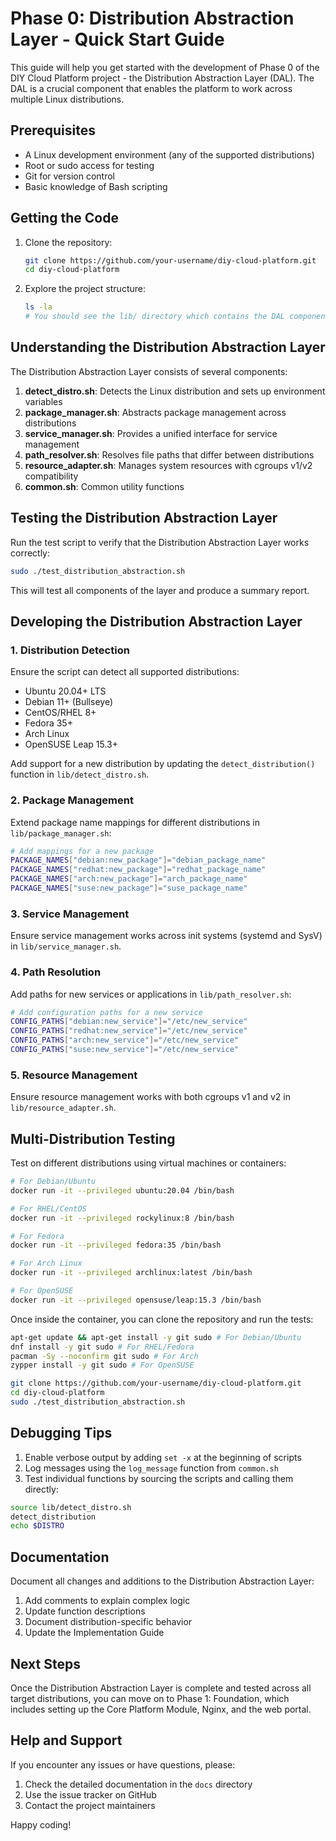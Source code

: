# Phase 0: Distribution Abstraction Layer - Quick Start Guide

This guide will help you get started with the development of Phase 0 of the DIY Cloud Platform project - the Distribution Abstraction Layer (DAL). The DAL is a crucial component that enables the platform to work across multiple Linux distributions.

## Prerequisites

- A Linux development environment (any of the supported distributions)
- Root or sudo access for testing
- Git for version control
- Basic knowledge of Bash scripting

## Getting the Code

1. Clone the repository:
   ```bash
   git clone https://github.com/your-username/diy-cloud-platform.git
   cd diy-cloud-platform
   ```

2. Explore the project structure:
   ```bash
   ls -la
   # You should see the lib/ directory which contains the DAL components
   ```

## Understanding the Distribution Abstraction Layer

The Distribution Abstraction Layer consists of several components:

1. **detect_distro.sh**: Detects the Linux distribution and sets up environment variables
2. **package_manager.sh**: Abstracts package management across distributions
3. **service_manager.sh**: Provides a unified interface for service management
4. **path_resolver.sh**: Resolves file paths that differ between distributions
5. **resource_adapter.sh**: Manages system resources with cgroups v1/v2 compatibility
6. **common.sh**: Common utility functions

## Testing the Distribution Abstraction Layer

Run the test script to verify that the Distribution Abstraction Layer works correctly:

```bash
sudo ./test_distribution_abstraction.sh
```

This will test all components of the layer and produce a summary report.

## Developing the Distribution Abstraction Layer

### 1. Distribution Detection

Ensure the script can detect all supported distributions:
- Ubuntu 20.04+ LTS
- Debian 11+ (Bullseye)
- CentOS/RHEL 8+
- Fedora 35+
- Arch Linux
- OpenSUSE Leap 15.3+

Add support for a new distribution by updating the `detect_distribution()` function in `lib/detect_distro.sh`.

### 2. Package Management

Extend package name mappings for different distributions in `lib/package_manager.sh`:

```bash
# Add mappings for a new package
PACKAGE_NAMES["debian:new_package"]="debian_package_name"
PACKAGE_NAMES["redhat:new_package"]="redhat_package_name"
PACKAGE_NAMES["arch:new_package"]="arch_package_name"
PACKAGE_NAMES["suse:new_package"]="suse_package_name"
```

### 3. Service Management

Ensure service management works across init systems (systemd and SysV) in `lib/service_manager.sh`.

### 4. Path Resolution

Add paths for new services or applications in `lib/path_resolver.sh`:

```bash
# Add configuration paths for a new service
CONFIG_PATHS["debian:new_service"]="/etc/new_service"
CONFIG_PATHS["redhat:new_service"]="/etc/new_service"
CONFIG_PATHS["arch:new_service"]="/etc/new_service"
CONFIG_PATHS["suse:new_service"]="/etc/new_service"
```

### 5. Resource Management

Ensure resource management works with both cgroups v1 and v2 in `lib/resource_adapter.sh`.

## Multi-Distribution Testing

Test on different distributions using virtual machines or containers:

```bash
# For Debian/Ubuntu
docker run -it --privileged ubuntu:20.04 /bin/bash

# For RHEL/CentOS
docker run -it --privileged rockylinux:8 /bin/bash

# For Fedora
docker run -it --privileged fedora:35 /bin/bash

# For Arch Linux
docker run -it --privileged archlinux:latest /bin/bash

# For OpenSUSE
docker run -it --privileged opensuse/leap:15.3 /bin/bash
```

Once inside the container, you can clone the repository and run the tests:

```bash
apt-get update && apt-get install -y git sudo # For Debian/Ubuntu
dnf install -y git sudo # For RHEL/Fedora
pacman -Sy --noconfirm git sudo # For Arch
zypper install -y git sudo # For OpenSUSE

git clone https://github.com/your-username/diy-cloud-platform.git
cd diy-cloud-platform
sudo ./test_distribution_abstraction.sh
```

## Debugging Tips

1. Enable verbose output by adding `set -x` at the beginning of scripts
2. Log messages using the `log_message` function from `common.sh`
3. Test individual functions by sourcing the scripts and calling them directly:

```bash
source lib/detect_distro.sh
detect_distribution
echo $DISTRO
```

## Documentation

Document all changes and additions to the Distribution Abstraction Layer:

1. Add comments to explain complex logic
2. Update function descriptions
3. Document distribution-specific behavior
4. Update the Implementation Guide

## Next Steps

Once the Distribution Abstraction Layer is complete and tested across all target distributions, you can move on to Phase 1: Foundation, which includes setting up the Core Platform Module, Nginx, and the web portal.

## Help and Support

If you encounter any issues or have questions, please:

1. Check the detailed documentation in the `docs` directory
2. Use the issue tracker on GitHub
3. Contact the project maintainers

Happy coding!
